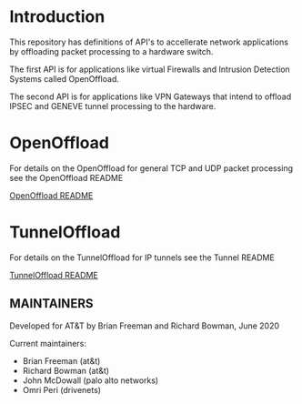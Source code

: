 # Introduction 

This repository has definitions of API's to accellerate network applications by offloading packet processing to a hardware switch. 

The first API is for applications like virtual Firewalls and Intrusion Detection Systems called OpenOffload.

The second API is for applications like VPN Gateways that intend to offload IPSEC and GENEVE tunnel processing to the hardware.


# OpenOffload

For details on the OpenOffload for general TCP and UDP packet processing see the OpenOffload README

[OpenOffload README](/README.OpenOffload.md 'OpenOffload Readme')


# TunnelOffload

For details on the TunnelOffload for IP tunnels see the Tunnel README 

[TunnelOffload README](/README.TunnelOffload.md 'TunnelOffload Readme')


MAINTAINERS
-----------

Developed for AT&T by Brian Freeman and Richard Bowman, June 2020

Current maintainers:

 * Brian Freeman (at&t)
 * Richard Bowman (at&t)
 * John McDowall (palo alto networks)
 * Omri Peri (drivenets) 




